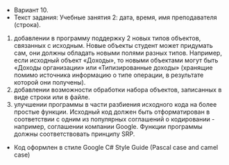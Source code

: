 - Вариант 10.
- Текст задания:
Учебные занятия 2: дата, время, имя преподавателя (строка).
1. добавлении в программу поддержку 2 новых типов объектов, связанных с исходным. Новые объекты студент может придумать сам, они должны обладать новыми полями разных типов. Например, если исходный объект «Доходы», то новыми объектами могут быть «Доходы организации» или «Типизированные доходы» (хранящие помимо источника информацию о типе операции, в результате которой они получены).
2. добавлении возможности обработки набора объектов, записанных в виде строки или в файле.
3. улучшении программы в части разбиения исходного кода на более простые функции. Исходный код должен быть отформатирован в соответствии с одним из популярных соглашений о кодировании - например, соглашении компании Google. Функции программы должны соответствовать принципу SRP.

- Код оформлен в стиле Google C# Style Guide (Pascal case and camel case)